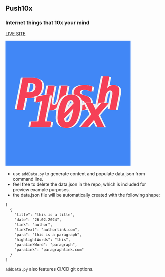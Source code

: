 ## Push10x
### Internet things that 10x your mind

[LIVE SITE](https://push10x.github.io)

![ALT:preview](push10x.jpg)

- use `addData.py` to generate content and populate data.json from command line.
- feel free to delete the data.json in the repo, which is included for preview example purposes.
- the data.json file will be automatically created with the following shape:

```
[
  {
    "title": "this is a title",
    "date": "26.02.2024",
    "link": "author",
    "linkText": "authorlink.com",
    "para": "this is a paragraph",
    "highlightWords": "this",
    "paraLinkWord": "paragraph",
    "paraLink": "paragraphlink.com"
  }
]
```

`addData.py` also features CI/CD git options.
